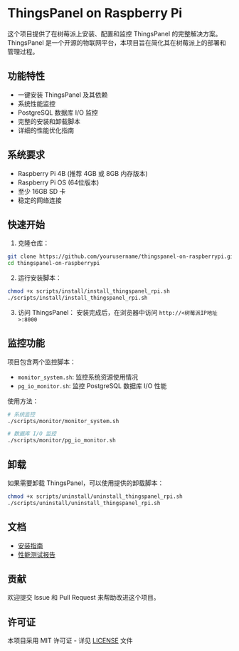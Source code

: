 # ThingsPanel on Raspberry Pi

这个项目提供了在树莓派上安装、配置和监控 ThingsPanel 的完整解决方案。ThingsPanel 是一个开源的物联网平台，本项目旨在简化其在树莓派上的部署和管理过程。

## 功能特性

- 一键安装 ThingsPanel 及其依赖
- 系统性能监控
- PostgreSQL 数据库 I/O 监控
- 完整的安装和卸载脚本
- 详细的性能优化指南

## 系统要求

- Raspberry Pi 4B (推荐 4GB 或 8GB 内存版本)
- Raspberry Pi OS (64位版本)
- 至少 16GB SD 卡
- 稳定的网络连接

## 快速开始

1. 克隆仓库：
```bash
git clone https://github.com/yourusername/thingspanel-on-raspberrypi.git
cd thingspanel-on-raspberrypi
```

2. 运行安装脚本：
```bash
chmod +x scripts/install/install_thingspanel_rpi.sh
./scripts/install/install_thingspanel_rpi.sh
```

3. 访问 ThingsPanel：
安装完成后，在浏览器中访问 `http://<树莓派IP地址>:8000`

## 监控功能

项目包含两个监控脚本：

- `monitor_system.sh`: 监控系统资源使用情况
- `pg_io_monitor.sh`: 监控 PostgreSQL 数据库 I/O 性能

使用方法：
```bash
# 系统监控
./scripts/monitor/monitor_system.sh

# 数据库 I/O 监控
./scripts/monitor/pg_io_monitor.sh
```

## 卸载

如果需要卸载 ThingsPanel，可以使用提供的卸载脚本：

```bash
chmod +x scripts/uninstall/uninstall_thingspanel_rpi.sh
./scripts/uninstall/uninstall_thingspanel_rpi.sh
```

## 文档

- [安装指南](docs/install-guide.md)
- [性能测试报告](docs/performance.md)

## 贡献

欢迎提交 Issue 和 Pull Request 来帮助改进这个项目。

## 许可证

本项目采用 MIT 许可证 - 详见 [LICENSE](LICENSE) 文件 